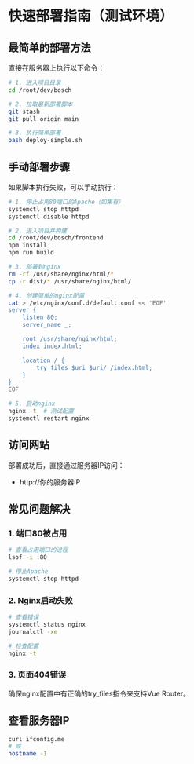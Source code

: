 # 快速部署指南（测试环境）

## 最简单的部署方法

直接在服务器上执行以下命令：

```bash
# 1. 进入项目目录
cd /root/dev/bosch

# 2. 拉取最新部署脚本
git stash
git pull origin main

# 3. 执行简单部署
bash deploy-simple.sh
```

## 手动部署步骤

如果脚本执行失败，可以手动执行：

```bash
# 1. 停止占用80端口的Apache（如果有）
systemctl stop httpd
systemctl disable httpd

# 2. 进入项目并构建
cd /root/dev/bosch/frontend
npm install
npm run build

# 3. 部署到nginx
rm -rf /usr/share/nginx/html/*
cp -r dist/* /usr/share/nginx/html/

# 4. 创建简单的nginx配置
cat > /etc/nginx/conf.d/default.conf << 'EOF'
server {
    listen 80;
    server_name _;

    root /usr/share/nginx/html;
    index index.html;

    location / {
        try_files $uri $uri/ /index.html;
    }
}
EOF

# 5. 启动nginx
nginx -t  # 测试配置
systemctl restart nginx
```

## 访问网站

部署成功后，直接通过服务器IP访问：
- http://你的服务器IP

## 常见问题解决

### 1. 端口80被占用
```bash
# 查看占用端口的进程
lsof -i :80

# 停止Apache
systemctl stop httpd
```

### 2. Nginx启动失败
```bash
# 查看错误
systemctl status nginx
journalctl -xe

# 检查配置
nginx -t
```

### 3. 页面404错误
确保nginx配置中有正确的try_files指令来支持Vue Router。

## 查看服务器IP
```bash
curl ifconfig.me
# 或
hostname -I
```